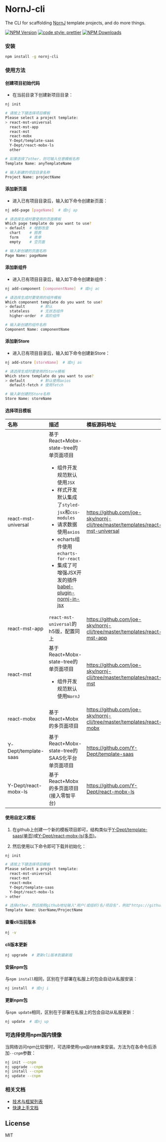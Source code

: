 # NornJ-cli

The CLI for scaffolding [NornJ](https://github.com/joe-sky/nornj) template projects, and do more things.

[![NPM Version][npm-image]][npm-url]
[![code style: prettier](https://img.shields.io/badge/code_style-prettier-ff69b4.svg?style=flat-square)](https://github.com/prettier/prettier)
[![NPM Downloads][downloads-image]][npm-url]

### 安装

```sh
npm install -g nornj-cli
```

### 使用方法

#### 创建项目初始代码

* 在当前目录下创建新项目目录：

```sh
nj init

# 请按上下键选择项目模板
Please select a project template:
> react-mst-universal
  react-mst-app
  react-mst
  react-mobx
  Y-Dept/template-saas
  Y-Dept/react-mobx-ls
  other

# 如果选择了other，则可输入任意模板名称
Template Name: anyTemplateName

# 输入新建的项目目录名称
Project Name: projectName
```

#### 添加新页面

* 进入已有项目目录后，输入如下命令创建新页面：

```sh
nj add-page [pageName]  # 或nj ap

# 请选择生成时要使用的页面模板
Which page template do you want to use?
> default  # 增删改查
  chart    # 图表
  form     # 表单
  empty    # 空页面

# 输入新创建的页面名称
Page Name: pageName
```

#### 添加新组件

* 进入已有项目目录后，输入如下命令创建新组件：

```sh
nj add-component [componentName]  # 或nj ac

# 请选择生成时要使用的组件模板
Which component template do you want to use?
> default       # 默认
  stateless     # 无状态组件
  higher-order  # 高阶组件

# 输入新创建的组件名称
Component Name: componentName
```

#### 添加新Store

* 进入已有项目目录后，输入如下命令创建新Store：

```sh
nj add-store [storeName]  # 或nj as

# 请选择生成时要使用的Store模板
Which store template do you want to use?
> default       # 默认使用axios
  default-fetch # 使用fetch

# 输入新创建的Store名称
Store Name: storeName
```

#### 选择项目模板

| 名称           | 描述                      | 模板源码地址                |
|:---------------|:-------------------------|:--------------------------|
| react-mst-universal      | 基于React+Mobx-state-tree的单页面项目<br><ul><li>组件开发规范默认使用`JSX`</li><li>样式开发默认集成了`styled-jsx`和`css-modules`</li><li>请求数据使用`axios`</li><li>echarts组件使用`echarts-for-react`</li><li>集成了可增强JSX开发的插件[babel-plugin-nornj-in-jsx](https://github.com/joe-sky/nornj/blob/master/packages/babel-plugin-nornj-in-jsx/README.md)</li></ul> | https://github.com/joe-sky/nornj-cli/tree/master/templates/react-mst-universal |
| react-mst-app      | `react-mst-universal`的h5版，配置同上 | https://github.com/joe-sky/nornj-cli/tree/master/templates/react-mst-app |
| react-mst      | 基于React+Mobx-state-tree的单页面项目<br><ul><li>组件开发规范默认使用`NornJ`</li></ul> | https://github.com/joe-sky/nornj-cli/tree/master/templates/react-mst |
| react-mobx     | 基于React+Mobx的多页面项目 | https://github.com/joe-sky/nornj-cli/tree/master/templates/react-mobx |
| Y-Dept/template-saas | 基于React+Mobx-state-tree的SAAS化平台单页面项目 | https://github.com/Y-Dept/template-saas |
| Y-Dept/react-mobx-ls | 基于React+Mobx的多页面项目(接入零智平台) | https://github.com/Y-Dept/react-mobx-ls |

#### 使用自定义模板

1. 在github上创建一个新的模板项目即可，结构类似于[Y-Dept/template-saas(单页)](https://github.com/Y-Dept/template-saas)或[Y-Dept/react-mobx-ls(多页)](https://github.com/Y-Dept/react-mobx-ls)。

2. 然后使用以下命令即可下载并初始化：

```sh
nj init

# 请按上下键选择项目模板
Please select a project template:
  react-mst-universal
  react-mst
  react-mobx
  Y-Dept/template-saas
  Y-Dept/react-mobx-ls
> other

# 选择other，然后按照github地址输入"用户(或组织)名/项目名"，例如"https://github.com/Y-Dept/template-saas"中的"Y-Dept/template-saas"
Template Name: UserName/ProjectName
```

#### 查看cli当前版本

```sh
nj -v
```

#### cli版本更新

```sh
nj upgrade  # 更新cli版本到最新版
```

#### 安装npm包

与`npm install`相同，区别在于部署在私服上的包会自动从私服安装：

```sh
nj install  # 或nj i
```

#### 更新npm包

与`npm update`相同，区别在于部署在私服上的包会自动从私服更新：

```sh
nj update  # 或nj up
```

### 可选择使用npm国内镜像

当网络访问npm比较慢时，可选择使用`npm国内镜像`来安装。方法为在各命令后添加`--cnpm`参数：

```sh
nj init --cnpm
nj upgrade --cnpm
nj install --cnpm
nj update --cnpm
```

### 相关文档

* [技术与框架列表](https://github.com/joe-sky/nornj-cli/blob/master/docs/learningGuide.md)
* [快速上手文档](https://github.com/joe-sky/nornj-cli/blob/master/docs/guides/overview.md)

## License

MIT

[npm-image]: https://img.shields.io/npm/v/nornj-cli.svg
[downloads-image]: https://img.shields.io/npm/dm/nornj-cli.svg
[npm-url]: https://www.npmjs.org/package/nornj-cli